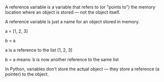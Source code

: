 A reference variable is a variable that refers to (or "points to") the memory location where an object is stored — not the object itself.

A reference variable is just a name for an object stored in memory.

a = [1, 2, 3]

b = a

a is a reference to the list [1, 2, 3]

b = a means: b is now another reference to the same list

In Python, variables don't store the actual object — they store a reference (a pointer) to the object.

